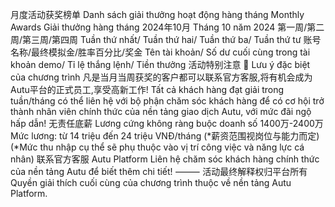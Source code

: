 月度活动获奖榜单	Danh sách giải thưởng hoạt động hàng tháng
Monthly Awards 	Giải thưởng hàng tháng
2024年10月	Tháng 10 năm 2024
第一周/第二周/第三周/第四周	Tuần thứ nhất/ Tuần thứ hai/ Tuần thứ ba/ Tuần thứ tư
账号名称/最终模拟金/胜率百分比/奖金	Tên tài khoản/ Số dư cuối cùng trong tài khoản demo/ Tỉ lệ thắng lệnh/ Tiền thưởng
活动特别注意	🚨 Lưu ý đặc biệt của chương trình
凡是当月当周获奖的客户都可以联系官方客服,将有机会成为 Autu平台的正式员工,享受高新工作!	Tất cả khách hàng đạt giải trong tuần/tháng có thể liên hệ với bộ phận chăm sóc khách hàng để có cơ hội trở thành nhân viên chính thức của nền tảng giao dịch Autu, với mức đãi ngộ hấp dẫn!
无责任底薪	Lương cứng không ràng buộc doanh số
1400万-2400万	Mức lương: từ 14 triệu đến 24 triệu VNĐ/tháng
(*薪资范围视岗位与能力而定)	(*Mức thu nhập cụ thể sẽ phụ thuộc vào vị trí công việc và năng lực cá nhân)
联系官方客服 Autu Platform 	Liên hệ chăm sóc khách hàng chính thức của nền tảng Autu để biết thêm chi tiết!
	⸻
活动最终解释权归平台所有	Quyền giải thích cuối cùng của chương trình thuộc về nền tảng Autu Platform.
